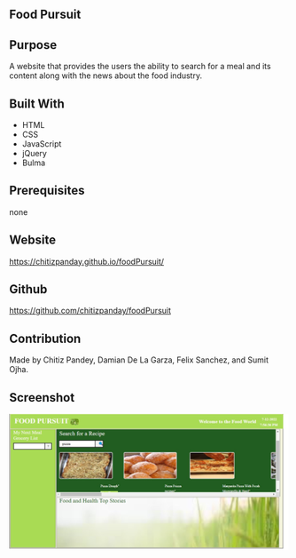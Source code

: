 ## Food Pursuit

## Purpose

A website that provides the users the ability to search for a meal and its content along with the news about the food industry.

## Built With

- HTML
- CSS
- JavaScript
- jQuery
- Bulma

## Prerequisites

none

## Website

https://chitizpanday.github.io/foodPursuit/

## Github

https://github.com/chitizpanday/foodPursuit

## Contribution

Made by Chitiz Pandey, Damian De La Garza, Felix Sanchez, and Sumit Ojha.

## Screenshot

![](Images/screenshot-1.jpg)
